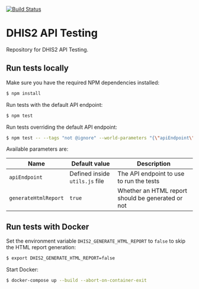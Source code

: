 [![Build Status](https://travis-ci.org/dhis2/api-tests.svg?branch=master)](https://travis-ci.org/dhis2/api-tests)

# DHIS2 API Testing

Repository for DHIS2 API Testing.

## Run tests locally

Make sure you have the required NPM dependencies installed:

```sh
$ npm install
```

Run tests with the default API endpoint:

```sh
$ npm test
```

Run tests overriding the default API endpoint:

```sh
$ npm test -- --tags "not @ignore" --world-parameters "{\"apiEndpoint\":\"https://play.dhis2.org/demo/api/26\",\"generateHtmlReport\":false}"
```

Available parameters are:

| Name | Default value | Description |
| --- | --- | --- |
| `apiEndpoint` | Defined inside `utils.js` file | The API endpoint to use to run the tests  |
| `generateHtmlReport` | `true` | Whether an HTML report should be generated or not |

## Run tests with Docker

Set the environment variable `DHIS2_GENERATE_HTML_REPORT` to `false` to skip the HTML report generation:

```sh
$ export DHIS2_GENERATE_HTML_REPORT=false
```

Start Docker:

```sh
$ docker-compose up --build --abort-on-container-exit
```
